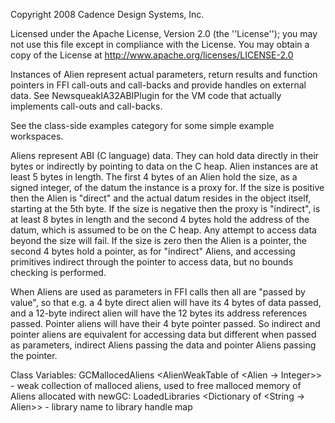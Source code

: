 Copyright 2008 Cadence Design Systems, Inc.      Licensed under the Apache License, Version 2.0 (the ''License''); you may not use this file except in compliance with the License.  You may obtain a copy of the License at  http://www.apache.org/licenses/LICENSE-2.0Instances of Alien represent actual parameters, return results and function pointers in FFI call-outs and call-backs and provide handles on external data.  See NewsqueakIA32ABIPlugin for the VM code that actually implements call-outs and call-backs.See the class-side examples category for some simple example workspaces.Aliens represent ABI (C language) data.  They can hold data directly in their bytes or indirectly by pointing to data on the C heap.  Alien instances are at least 5 bytes in length. The first 4 bytes of an Alien hold the size, as a signed integer, of the datum the instance is a proxy for.  If the size is positive then the Alien is "direct" and the actual datum resides in the object itself, starting at the 5th byte.  If the size is negative then the proxy is "indirect", is at least 8 bytes in length and the second 4 bytes hold the address of the datum, which is assumed to be on the C heap.  Any attempt to access data beyond the size will fail.  If the size is zero then the Alien is a pointer, the second 4 bytes hold a pointer, as for "indirect" Aliens, and accessing primitives indirect through the pointer to access data, but no bounds checking is performed.When Aliens are used as parameters in FFI calls then all are "passed by value", so that e.g. a 4 byte direct alien will have its 4 bytes of data passed, and a 12-byte indirect alien will have the 12 bytes its address references passed.  Pointer aliens will have their 4 byte pointer passed.  So indirect and pointer aliens are equivalent for accessing data but different when passed as parameters, indirect Aliens passing the data and pointer Aliens passing the pointer.Class Variables:GCMallocedAliens <AlienWeakTable of <Alien -> Integer>> - weak collection of malloced aliens, used to free malloced memory of Aliens allocated with newGC:LoadedLibraries <Dictionary of <String -> Alien>> - library name to library handle map